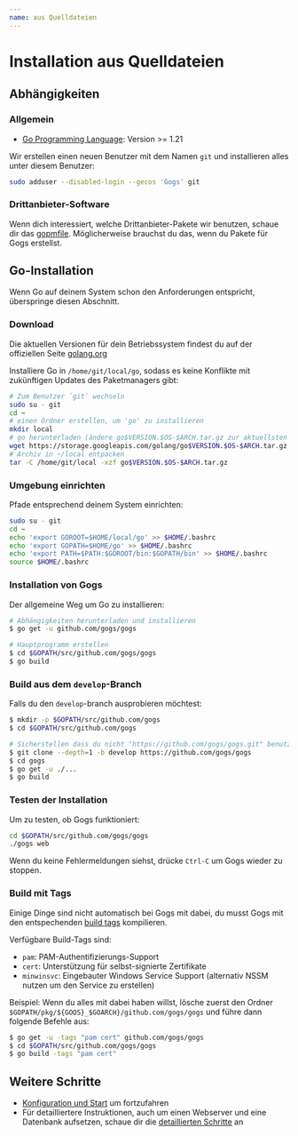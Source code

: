 ```yaml
---
name: aus Quelldateien
---
```


# Installation aus Quelldateien

## Abhängigkeiten

### Allgemein

- [Go Programming Language](http://golang.org): Version >= 1.21

Wir erstellen einen neuen Benutzer mit dem Namen `git` und installieren alles unter diesem Benutzer:

```sh
sudo adduser --disabled-login --gecos 'Gogs' git
```

### Drittanbieter-Software

Wenn dich interessiert, welche Drittanbieter-Pakete wir benutzen, schaue dir das [gopmfile](https://github.com/gogs/gogs/blob/main/.gopmfile). Möglicherweise brauchst du das, wenn du Pakete für Gogs erstellst.

## Go-Installation

Wenn Go auf deinem System schon den Anforderungen entspricht, überspringe diesen Abschnitt.

### Download
Die aktuellen Versionen für dein Betriebssystem findest du auf der offiziellen Seite [golang.org](https://golang.org/dl/)

Installiere Go in `/home/git/local/go`, sodass es keine Konflikte mit zukünftigen Updates des Paketmanagers gibt:

```sh
# Zum Benutzer `git` wechseln
sudo su - git
cd ~
# einen Ordner erstellen, um 'go' zu installieren
mkdir local
# go herunterladen (ändere go$VERSION.$OS-$ARCH.tar.gz zur aktuellsten Version)
wget https://storage.googleapis.com/golang/go$VERSION.$OS-$ARCH.tar.gz
# Archiv in ~/local entpacken
tar -C /home/git/local -xzf go$VERSION.$OS-$ARCH.tar.gz
```

### Umgebung einrichten

Pfade entsprechend deinem System einrichten:

```sh
sudo su - git
cd ~
echo 'export GOROOT=$HOME/local/go' >> $HOME/.bashrc
echo 'export GOPATH=$HOME/go' >> $HOME/.bashrc
echo 'export PATH=$PATH:$GOROOT/bin:$GOPATH/bin' >> $HOME/.bashrc
source $HOME/.bashrc
```

### Installation von Gogs

Der allgemeine Weg um Go zu installieren:

```sh
# Abhängigkeiten herunterladen und installieren
$ go get -u github.com/gogs/gogs

# Hauptprogramm erstellen
$ cd $GOPATH/src/github.com/gogs/gogs
$ go build
```

### Build aus dem `develop`-Branch

Falls du den `develop`-branch ausprobieren möchtest:

```sh
$ mkdir -p $GOPATH/src/github.com/gogs
$ cd $GOPATH/src/github.com/gogs

# Sicherstellen dass du nicht "https://github.com/gogs/gogs.git" benutzt
$ git clone --depth=1 -b develop https://github.com/gogs/gogs
$ cd gogs
$ go get -u ./...
$ go build
```

### Testen der Installation

Um zu testen, ob Gogs funktioniert:

```sh
cd $GOPATH/src/github.com/gogs/gogs
./gogs web
```

Wenn du keine Fehlermeldungen siehst, drücke `Ctrl-C` um Gogs wieder zu stoppen.

### Build mit Tags

Einige Dinge sind nicht automatisch bei Gogs mit dabei, du musst Gogs mit den entspechenden [build tags](https://golang.org/pkg/go/build/#hdr-Build_Constraints) kompilieren.

Verfügbare Build-Tags sind:

- `pam`: PAM-Authentifizierungs-Support
- `cert`: Unterstützung für selbst-signierte Zertifikate
- `minwinsvc`: Eingebauter Windows Service Support (alternativ NSSM nutzen um den Service zu erstellen)

Beispiel: Wenn du alles mit dabei haben willst, lösche zuerst den Ordner `$GOPATH/pkg/${GOOS}_$GOARCH}/github.com/gogs/gogs` und führe dann folgende Befehle aus:

```sh
$ go get -u -tags "pam cert" github.com/gogs/gogs
$ cd $GOPATH/src/github.com/gogs/gogs
$ go build -tags "pam cert"
```

## Weitere Schritte

- [Konfiguration und Start](/docs/installation/configuration_and_run) um fortzufahren
- Für detailliertere Instruktionen, auch um einen Webserver und eine Datenbank aufsetzen, schaue dir die [detaillierten Schritte](/docs/advanced/configuration_for_source_builds) an
